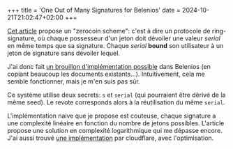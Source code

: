 +++
title = 'One Out of Many Signatures for Belenios'
date = 2024-10-21T21:02:47+02:00
+++

[Cet article](https://eprint.iacr.org/2014/764) propose un "zerocoin scheme": c'est à dire un protocole de ring-signature, où chaque possesseur d'un jeton doit dévoiler une valeur _serial_ en même temps que sa signature. Chaque _serial_ **bound** son utilisateur à un jeton de signature sans dévoiler lequel.

J'ai donc fait [un brouillon d'implémentation possible](/belenios-ooom.pdf) dans Belenios (en copiant beaucoup les documents existants...). Intuitivement, cela me semble fonctionner, mais je m'en suis pas sûr.

Ce système utilise deux secrets: `s` et `serial` (qui pourraient être dérivé de la même seed). Le revote corresponds alors à la réutilisation du même `serial`.

L'implémentation naive que je propose est couteuse, chaque signature a une complexité linéaire en fonction du nombre de jetons possibles. L'article propose une solution en complexité logarithmique qui me dépasse encore. J'ai aussi trouvé [une implémentation](https://github.com/cloudflare/zkp-ecdsa/blob/main/src/proofGK/gk.ts) par cloudflare, avec l'optimisation.
